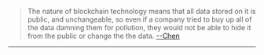 > The nature of blockchain technology means that all data stored on it is public, and unchangeable, so even if a company tried to buy up all of the data damning them for pollution, they would not be able to hide it from the public or change the the data. [--Chen][#chen01]

---

[#chen01]: https://medium.com/consensys-media/how-can-blockchain-technology-help-fight-air-pollution-3bdcb1e1045f#.ptfzk6i4o "Yunyun Chen, How Can Blockchain Technology Help Fight Air Pollution?"
